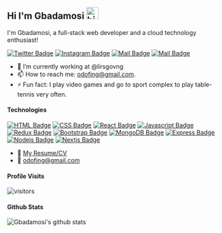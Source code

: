 ## Hi I'm Gbadamosi <img src="https://user-images.githubusercontent.com/1303154/88677602-1635ba80-d120-11ea-84d8-d263ba5fc3c0.gif" width="28px" alt="hi">

I'm Gbadamosi, a full-stack web developer and a cloud technology enthusiast!

<!-- :mailbox: Reach me out! -->

[![Twitter Badge](https://img.shields.io/badge/-@g_odofin-1ca0f1?style=flat&labelColor=1ca0f1&logo=twitter&logoColor=white&link=https://twitter.com/Ipenywis)](https://twitter.com/g_odofin)
[![Instagram Badge](https://img.shields.io/badge/-@g_odofin-red?style=flat&labelColor=white&logo=instagram&logoColor=red&link=https://www.instagram.com/g_odofin/)](https://www.instagram.com/g_odofin/)
 [![Mail Badge](https://img.shields.io/badge/-@g_odofin-blue?style=flat&labelColor=blue&logo=linkedin&logoColor=)](https://www.linkedin.com/in/odofing/) 
 [![Mail Badge](https://img.shields.io/badge/-odofing-c0392b?style=flat&labelColor=c0392b&logo=gmail&logoColor=white)](mailto:odofing@gmail.com)

<!-- TODO: Add last video link -->

- 🔭 I’m currently working at @lirsgovng
- 📫 How to reach me: odofing@gmail.com.
- ⚡ Fun fact: I play video games and go to sport complex to play table-tennis very often.

#### Technologies

[![HTML Badge](https://img.shields.io/badge/-HTML-orange?style=for-the-badge&labelColor=black&logo=html&logoColor=e535ab)](#)
[![CSS Badge](https://img.shields.io/badge/-CSS-yellow?style=for-the-badge&labelColor=black&logo=css&logoColor=3C873A)](#)
[![React Badge](https://img.shields.io/badge/-React-61DBFB?style=for-the-badge&labelColor=black&logo=react&logoColor=61DBFB)](#) 
[![Javascript Badge](https://img.shields.io/badge/-Javascript-F0DB4F?style=for-the-badge&labelColor=black&logo=javascript&logoColor=F0DB4F)](#) 
[![Redux Badge](https://img.shields.io/badge/-Redux-F0DB4F?style=for-the-badge&labelColor=black&logo=redux&logoColor=F0DB4F)](#)
[![Bootstrap Badge](https://img.shields.io/badge/-Bootstrap-007acc?style=for-the-badge&labelColor=black&logo=bootstrap&logoColor=007acc)](#) 
[![MongoDB Badge](https://img.shields.io/badge/-MongoDB-3C873A?style=for-the-badge&labelColor=white&logo=mongodb&logoColor=3C873A)](#) 
[![Express Badge](https://img.shields.io/badge/-express-white?style=for-the-badge&labelColor=black&logo=express&logoColor=white)](#) 
[![Nodejs Badge](https://img.shields.io/badge/-Nodejs-3C873A?style=for-the-badge&labelColor=black&logo=node.js&logoColor=3C873A)](#)
[![Nextjs Badge](https://img.shields.io/badge/-Nextjs-3C873A?style=for-the-badge&labelColor=black&logo=next.js&logoColor=3C873A)](#)


- :paperclip: [My Resume/CV](https://res.cloudinary.com/dy6qqzift/image/upload/v1655289903/ODOFIN_15062022_xymrvs.pdf)
- :email: odofing@gmail.com


#### Profile Visits 

![visitors](https://visitor-badge.glitch.me/badge?page_id=odofing.odofing)


#### Github Stats

![Gbadamosi's github stats](https://github-readme-stats.vercel.app/api?username=odofing&count_private=true&theme=tokyonight&hide=contribs,prs)

</details>

